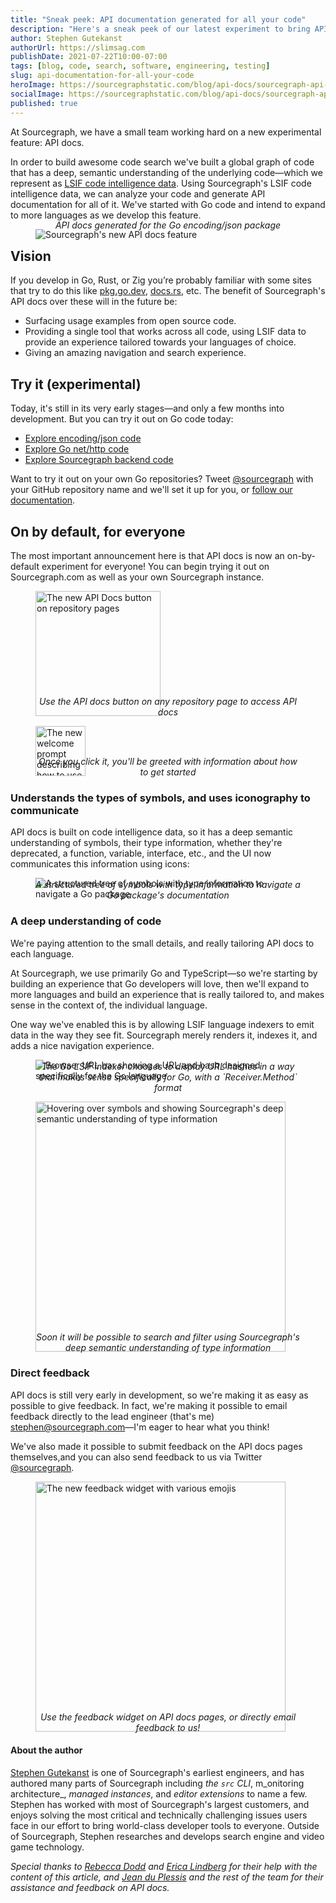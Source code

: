 ```yaml
---
title: "Sneak peek: API documentation generated for all your code"
description: "Here's a sneak peek of our latest experiment to bring API documentation to all your code, generated by LSIF code intelligence data."
author: Stephen Gutekanst
authorUrl: https://slimsag.com
publishDate: 2021-07-22T10:00-07:00
tags: [blog, code, search, software, engineering, testing]
slug: api-documentation-for-all-your-code
heroImage: https://sourcegraphstatic.com/blog/api-docs/sourcegraph-api-docs-hero.png
socialImage: https://sourcegraphstatic.com/blog/api-docs/sourcegraph-api-docs-hero.png
published: true
---
```


At Sourcegraph, we have a small team working hard on a new experimental feature: API docs.

In order to build awesome code search we've built a global graph of code that has a deep, semantic understanding of the underlying code—which we represent as [LSIF code intelligence data](https://lsif.dev). Using Sourcegraph's LSIF code intelligence data, we can analyze your code and generate API documentation for all of it. We've started with Go code and intend to expand to more languages as we develop this feature. 

<figure>
  <img src="https://sourcegraphstatic.com/blog/api-docs/api-docs.png" alt="Sourcegraph's new API docs feature">
  <figcaption>API docs generated for the Go encoding/json package</figcaption>
</figure>

## Vision

If you develop in Go, Rust, or Zig you’re probably familiar with some sites that try to do this like [pkg.go.dev](https://pkg.go.dev), [docs.rs]([https://docs.rs](https://docs.rs)), etc. The benefit of Sourcegraph's API docs over these will in the future be:

* Surfacing usage examples from open source code.
* Providing a single tool that works across all code, using LSIF data to provide an experience tailored towards your languages of choice.
* Giving an amazing navigation and search experience.

## Try it (experimental)

Today, it's still in its very early stages—and only a few months into development. But you can try it out on Go code today:

- [Explore encoding/json code](https://sourcegraph.com/github.com/golang/go/-/docs/encoding/json)
- [Explore Go net/http code](https://sourcegraph.com/github.com/golang/go/-/docs/net/http)
- [Explore Sourcegraph backend code](https://sourcegraph.com/github.com/sourcegraph/sourcegraph/-/docs/cmd/frontend/backend)

Want to try it out on your own Go repositories? Tweet [@sourcegraph](https://twitter.com/sourcegraph) with your GitHub repository name and we'll set it up for you, or [follow our documentation]([https://docs.sourcegraph.com/code_intelligence/apidocs](https://docs.sourcegraph.com/code_intelligence/apidocs)).

## On by default, for everyone

The most important announcement here is that API docs is now an on-by-default experiment for everyone! You can begin trying it out on Sourcegraph.com as well as your own Sourcegraph instance.

<figure>
  <img height="200px" src="https://sourcegraphstatic.com/blog/api-docs/api-docs-button.png" alt="The new API Docs button on repository pages">
  <figcaption>Use the API docs button on any repository page to access API docs</figcaption>
</figure>

<figure>
  <img height="80px" src="https://sourcegraphstatic.com/blog/api-docs/welcome-prompt.png" alt="The new welcome prompt describing how to use API docs">
  <figcaption>Once you click it, you'll be greeted with information about how to get started</figcaption>
</figure>

### Understands the types of symbols, and uses iconography to communicate

API docs is built on code intelligence data, so it has a deep semantic understanding of symbols, their type information, whether they're deprecated, a function, variable, interface, etc., and the UI now communicates this information using icons:

<figure>
  <img src="https://sourcegraphstatic.com/blog/api-docs/symbols.gif" alt="A structured tree of symbols with type information to navigate a Go package">
  <figcaption>A structured tree of symbols with type information to navigate a Go package's documentation</figcaption>
</figure>

### A deep understanding of code

We're paying attention to the small details, and really tailoring API docs to each language.

At Sourcegraph, we use primarily Go and TypeScript—so we're starting by building an experience that Go developers will love, then we'll expand to more languages and build an experience that is really tailored to, and makes sense in the context of, the individual language.

One way we've enabled this is by allowing LSIF language indexers to emit data in the way they see fit. Sourcegraph merely renders it, indexes it, and adds a nice navigation experience.

<figure>
  <img src="https://sourcegraphstatic.com/blog/api-docs/url-hash-displays.gif" alt="Browser URL bar showing a URL and hash designed specifically for the Go language">
  <figcaption>The Go LSIF indexer chooses to display URL hashes in a way that makes sense specifically for Go, with a `Receiver.Method` format</figcaption>
</figure>

<figure>
  <img height="400px" src="https://sourcegraphstatic.com/blog/api-docs/symbol-types.gif" alt="Hovering over symbols and showing Sourcegraph's deep semantic understanding of type information">
  <figcaption>Soon it will be possible to search and filter using Sourcegraph's deep semantic understanding of type information</figcaption>
</figure>

### Direct feedback

API docs is still very early in development, so we're making it as easy as possible to give feedback. In fact, we're making it possible to email feedback directly to the lead engineer (that's me) [stephen@sourcegraph.com](mailto:stephen@sourcegraph.com)—I'm eager to hear what you think!

We've also made it possible to submit feedback on the API docs pages themselves,and you can also send feedback to us via Twitter [@sourcegraph](https://twitter.com/sourcegraph).

<figure>
  <img height="400px" src="https://sourcegraphstatic.com/blog/api-docs/feedback-widget.png" alt="The new feedback widget with various emojis">
  <figcaption>Use the feedback widget on API docs pages, or directly email feedback to us!</figcaption>
</figure>

#### About the author

[Stephen Gutekanst](https://slimsag.com) is one of Sourcegraph's earliest engineers, and has authored many parts of Sourcegraph including _the `src` CLI_, m_onitoring architecture_, _managed instances_, and _editor extensions_ to name a few. Stephen has worked with most of Sourcegraph's largest customers, and enjoys solving the most critical and technically challenging issues users face in our effort to bring world-class developer tools to everyone. Outside of Sourcegraph, Stephen researches and develops search engine and video game technology.

_Special thanks to [Rebecca Dodd](https://about.sourcegraph.com/handbook/company/team#rebecca-dodd-she-her) and [Erica Lindberg](https://about.sourcegraph.com/handbook/company/team#erica-lindberg-she-her) for their help with the content of this article, and [Jean du Plessis](https://about.sourcegraph.com/handbook/company/team#jean-du-plessis-he-him) and the rest of the team for their assistance and feedback on API docs._

<style>
  figure .no-shadow { box-shadow: none; }
  .workingtable-highlight td { color: #ffffff; background-color: #005cb9; }

  figcaption {
    text-align: center;
    margin-top: -2rem;
    font-style: italic;
  }
</style>
